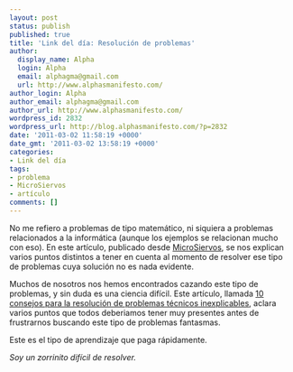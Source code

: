 ```yaml
---
layout: post
status: publish
published: true
title: 'Link del día: Resolución de problemas'
author:
  display_name: Alpha
  login: Alpha
  email: alphagma@gmail.com
  url: http://www.alphasmanifesto.com/
author_login: Alpha
author_email: alphagma@gmail.com
author_url: http://www.alphasmanifesto.com/
wordpress_id: 2832
wordpress_url: http://blog.alphasmanifesto.com/?p=2832
date: '2011-03-02 11:58:19 +0000'
date_gmt: '2011-03-02 13:58:19 +0000'
categories:
- Link del día
tags:
- problema
- MicroSiervos
- artículo
comments: []
---
```


No me refiero a problemas de tipo matemático, ni siquiera a problemas relacionados a la informática (aunque los ejemplos se relacionan mucho con eso). En este artículo, publicado desde <a href="http://www.microsiervos.com/archivo/ordenadores/pero-si-yo-no-he-tocado-nada.html">MicroSiervos</a>, se nos explican varios puntos distintos a tener en cuenta al momento de resolver ese tipo de problemas cuya solución no es nada evidente.

Muchos de nosotros nos hemos encontrados cazando este tipo de problemas, y sin duda es una ciencia difícil. Este artículo, llamada <a href="http://manuelpereiragonzalez.blogspot.com/2010/10/10-consejos-para-la-resolucion-de.html">10 consejos para la resolución de problemas técnicos inexplicables</a>, aclara varios puntos que todos deberiamos tener muy presentes antes de frustrarnos buscando este tipo de problemas fantasmas.

Este es el tipo de aprendizaje que paga rápidamente.

_Soy un zorrinito difícil de resolver._

